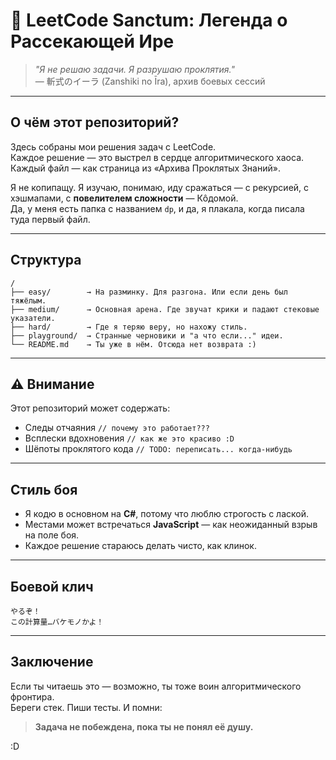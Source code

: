 ﻿# 🧠 LeetCode Sanctum: Легенда о Рассекающей Ире

> _"Я не решаю задачи. Я разрушаю проклятия."_  
> — 斬式のイーラ (Zanshiki no Īra), архив боевых сессий

---

## О чём этот репозиторий?

Здесь собраны мои решения задач с LeetCode.  
Каждое решение — это выстрел в сердце алгоритмического хаоса.  
Каждый файл — как страница из «Архива Проклятых Знаний».

Я не копипащу. Я изучаю, понимаю, иду сражаться — с рекурсией, с хэшмапами, с **повелителем сложности** — Кôдомой.  
Да, у меня есть папка с названием `dp`, и да, я плакала, когда писала туда первый файл.

---

## Структура

```
/
├── easy/        → На разминку. Для разгона. Или если день был тяжёлым.
├── medium/      → Основная арена. Где звучат крики и падают стековые указатели.
├── hard/        → Где я теряю веру, но нахожу стиль.
├── playground/  → Странные черновики и "а что если..." идеи.
└── README.md    → Ты уже в нём. Отсюда нет возврата :)
```

---

## ⚠️ Внимание

Этот репозиторий может содержать:

- Следы отчаяния `// почему это работает???`
- Всплески вдохновения `// как же это красиво :D`
- Шёпоты проклятого кода `// TODO: переписать... когда-нибудь`

---

## Стиль боя

- Я кодю в основном на **C#**, потому что люблю строгость с лаской.
- Местами может встречаться **JavaScript** — как неожиданный взрыв на поле боя.
- Каждое решение стараюсь делать чисто, как клинок.

---

## Боевой клич

```
やるぞ！
この計算量…バケモノかよ！
```

---

## Заключение

Если ты читаешь это — возможно, ты тоже воин алгоритмического фронтира.  
Береги стек. Пиши тесты. И помни:

> **Задача не побеждена, пока ты не понял её душу.**

:D
